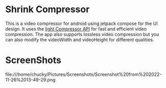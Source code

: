 # Shrink Compressor

 This is a video compressor for android using jetpack compose for the UI design. It uses the [light Compressor API](https://github.com/AbedElazizShe/LightCompressor) for fast 
 and efficient video compression. The app also supports lossless video compression but you can also modify the videoWidth and videoHeight for
 different qualities.
 

# ScreenShots

 file:///home/chucky/Pictures/Screenshots/Screenshot%20from%202022-11-26%2013-49-29.png


